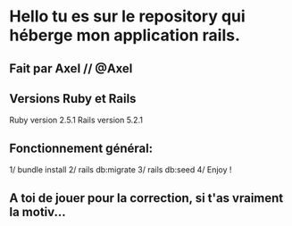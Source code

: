 # Hello tu es sur le repository qui héberge mon application rails.

## Fait par Axel // @Axel

## Versions Ruby et Rails
Ruby version 2.5.1
Rails version 5.2.1

## Fonctionnement général:

1/ bundle install
2/ rails db:migrate
3/ rails db:seed
4/ Enjoy !

## A toi de jouer pour la correction, si t'as vraiment la motiv...
